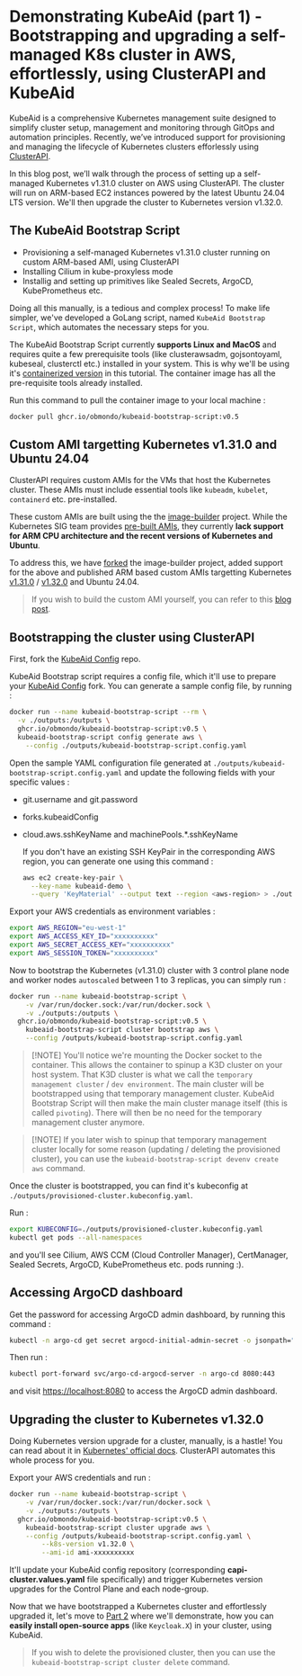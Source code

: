 # Demonstrating KubeAid (part 1) - Bootstrapping and upgrading a self-managed K8s cluster in AWS, effortlessly, using ClusterAPI and KubeAid

KubeAid is a comprehensive Kubernetes management suite designed to simplify cluster setup, management and monitoring through GitOps and automation principles. Recently, we’ve introduced support for provisioning and managing the lifecycle of Kubernetes clusters efforlessly using [ClusterAPI](https://cluster-api.sigs.k8s.io).

In this blog post, we’ll walk through the process of setting up a self-managed Kubernetes v1.31.0 cluster on AWS using ClusterAPI. The cluster will run on ARM-based EC2 instances powered by the latest Ubuntu 24.04 LTS version. We'll then upgrade the cluster to Kubernetes version v1.32.0.

## The KubeAid Bootstrap Script

- Provisioning a self-managed Kubernetes v1.31.0 cluster running on custom ARM-based AMI, using ClusterAPI
- Installing Cilium in kube-proxyless mode
- Installig and setting up primitives like Sealed Secrets, ArgoCD, KubePrometheus etc.

Doing all this manually, is a tedious and complex process! To make life simpler, we've developed a GoLang script, named `KubeAid Bootstrap Script`, which automates the necessary steps for you.

The KubeAid Bootstrap Script currently **supports Linux and MacOS** and requires quite a few prerequisite tools (like clusterawsadm, gojsontoyaml, kubeseal, clusterctl etc.) installed in your system. This is why we'll be using it's [containerized version](https://github.com/Obmondo/kubeaid-bootstrap-script/pkgs/container/kubeaid-bootstrap-script) in this tutorial. The container image has all the pre-requisite tools already installed.

Run this command to pull the container image to your local machine :

```sh
docker pull ghcr.io/obmondo/kubeaid-bootstrap-script:v0.5
```

## Custom AMI targetting Kubernetes v1.31.0 and Ubuntu 24.04

ClusterAPI requires custom AMIs for the VMs that host the Kubernetes cluster. These AMIs must include essential tools like `kubeadm`, `kubelet`, `containerd` etc. pre-installed.

These custom AMIs are built using the the [image-builder](https://github.com/kubernetes-sigs/image-builder) project. While the Kubernetes SIG team provides [pre-built AMIs](https://cluster-api-aws.sigs.k8s.io/topics/images/built-amis), they currently **lack support for ARM CPU architecture and the recent versions of Kubernetes and Ubuntu**.

To address this, we have [forked](https://github.com/Obmondo/image-builder) the image-builder project, added support for the above and published ARM based custom AMIs targetting Kubernetes [v1.31.0]() / [v1.32.0]() and Ubuntu 24.04.

> If you wish to build the custom AMI yourself, you can refer to this [blog post](https://github.com/Obmondo/kubeaid/blob/master/docs/aws/capi/ami.md).

## Bootstrapping the cluster using ClusterAPI

First, fork the [KubeAid Config](http://github.com/Obmondo/kubeaid-config) repo.

KubeAid Bootstrap script requires a config file, which it'll use to prepare your [KubeAid Config](https://github.com/Obmondo/kubeaid-config) fork. You can generate a sample config file, by running :

```sh
docker run --name kubeaid-bootstrap-script --rm \
  -v ./outputs:/outputs \
  ghcr.io/obmondo/kubeaid-bootstrap-script:v0.5 \
  kubeaid-bootstrap-script config generate aws \
    --config ./outputs/kubeaid-bootstrap-script.config.yaml
```

Open the sample YAML configuration file generated at `./outputs/kubeaid-bootstrap-script.config.yaml` and update the following fields with your specific values :

- git.username and git.password
- forks.kubeaidConfig
- cloud.aws.sshKeyName and machinePools.\*.sshKeyName

  If you don't have an existing SSH KeyPair in the corresponding AWS region, you can generate one using this command :

  ```sh
  aws ec2 create-key-pair \
  	--key-name kubeaid-demo \
  	--query 'KeyMaterial' --output text --region <aws-region> > ./outputs/kubeaid-demo.pem
  ```

Export your AWS credentials as environment variables :

```sh
export AWS_REGION="eu-west-1"
export AWS_ACCESS_KEY_ID="xxxxxxxxxx"
export AWS_SECRET_ACCESS_KEY="xxxxxxxxxx"
export AWS_SESSION_TOKEN="xxxxxxxxxx"
```

Now to bootstrap the Kubernetes (v1.31.0) cluster with 3 control plane node and worker nodes `autoscaled` between 1 to 3 replicas, you can simply run :

```sh
docker run --name kubeaid-bootstrap-script \
	-v /var/run/docker.sock:/var/run/docker.sock \
	-v ./outputs:/outputs \
  ghcr.io/obmondo/kubeaid-bootstrap-script:v0.5 \
	kubeaid-bootstrap-script cluster bootstrap aws \
    --config /outputs/kubeaid-bootstrap-script.config.yaml
```

> [!NOTE] You'll notice we're mounting the Docker socket to the container. This allows the container to spinup a K3D cluster on your host system. That K3D cluster is what we call the `temporary management cluster` / `dev environment`. The main cluster will be bootstrapped using that temporary management cluster. KubeAid Bootstrap Script will then make the main cluster manage itself (this is called `pivoting`). There will then be no need for the temporary management cluster anymore.

> [!NOTE] If you later wish to spinup that temporary management cluster locally for some reason (updating / deleting the provisioned cluster), you can use the `kubeaid-bootstrap-script devenv create aws` command.

Once the cluster is bootstrapped, you can find it's kubeconfig at `./outputs/provisioned-cluster.kubeconfig.yaml`.

Run :

```sh
export KUBECONFIG=./outputs/provisioned-cluster.kubeconfig.yaml
kubectl get pods --all-namespaces
```

and you'll see Cilium, AWS CCM (Cloud Controller Manager), CertManager, Sealed Secrets, ArgoCD, KubePrometheus etc. pods running :).

## Accessing ArgoCD dashboard

Get the password for accessing ArgoCD admin dashboard, by running this command :

```sh
kubectl -n argo-cd get secret argocd-initial-admin-secret -o jsonpath="{.data.password}" | base64 -d
```

Then run :

```sh
kubectl port-forward svc/argo-cd-argocd-server -n argo-cd 8080:443
```

and visit [https://localhost:8080](https://localhost:8080) to access the ArgoCD admin dashboard.

## Upgrading the cluster to Kubernetes v1.32.0

Doing Kubernetes version upgrade for a cluster, manually, is a hastle! You can read about it in [Kubernetes' official docs](https://kubernetes.io/docs/tasks/administer-cluster/kubeadm/kubeadm-upgrade/). ClusterAPI automates this whole process for you.

Export your AWS credentials and run :

```sh
docker run --name kubeaid-bootstrap-script \
	-v /var/run/docker.sock:/var/run/docker.sock \
	-v ./outputs:/outputs \
  ghcr.io/obmondo/kubeaid-bootstrap-script:v0.5 \
	kubeaid-bootstrap-script cluster upgrade aws \
    --config /outputs/kubeaid-bootstrap-script.config.yaml \
		--k8s-version v1.32.0 \
		--ami-id ami-xxxxxxxxxx
```

It'll update your KubeAid config repository (corresponding **capi-cluster.values.yaml** file specifically) and trigger Kubernetes version upgrades for the Control Plane and each node-group.

Now that we have bootstrapped a Kubernetes cluster and effortlessly upgraded it, let's move to [Part 2]() where we'll demonstrate, how you can **easily install open-source apps** (like `Keycloak.X`) in your cluster, using KubeAid.

> If you wish to delete the provisioned cluster, then you can use the `kubeaid-bootstrap-script cluster delete` command.
